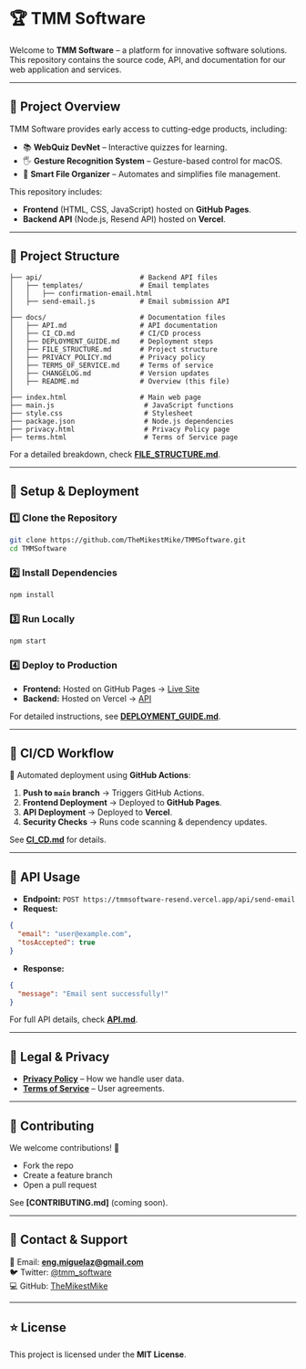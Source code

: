 # 🏆 TMM Software

Welcome to **TMM Software** – a platform for innovative software solutions. This repository contains the source code, API, and documentation for our web application and services.

---

## 🚀 Project Overview
TMM Software provides early access to cutting-edge products, including:
- 📚 **WebQuiz DevNet** – Interactive quizzes for learning.
- 🖐️ **Gesture Recognition System** – Gesture-based control for macOS.
- 📂 **Smart File Organizer** – Automates and simplifies file management.

This repository includes:
- **Frontend** (HTML, CSS, JavaScript) hosted on **GitHub Pages**.
- **Backend API** (Node.js, Resend API) hosted on **Vercel**.

---

## 📂 Project Structure
```
├── api/                        # Backend API files
│   ├── templates/              # Email templates
│   │   ├── confirmation-email.html
│   ├── send-email.js           # Email submission API
│
├── docs/                       # Documentation files
│   ├── API.md                  # API documentation
│   ├── CI_CD.md                # CI/CD process
│   ├── DEPLOYMENT_GUIDE.md     # Deployment steps
│   ├── FILE_STRUCTURE.md       # Project structure
│   ├── PRIVACY_POLICY.md       # Privacy policy
│   ├── TERMS_OF_SERVICE.md     # Terms of service
│   ├── CHANGELOG.md            # Version updates
│   ├── README.md               # Overview (this file)
│
├── index.html                  # Main web page
├── main.js                      # JavaScript functions
├── style.css                    # Stylesheet
├── package.json                 # Node.js dependencies
├── privacy.html                 # Privacy Policy page
├── terms.html                   # Terms of Service page
```

For a detailed breakdown, check **[FILE_STRUCTURE.md](docs/FILE_STRUCTURE.md)**.

---

## 🔧 Setup & Deployment
### 1️⃣ **Clone the Repository**
```sh
git clone https://github.com/TheMikestMike/TMMSoftware.git
cd TMMSoftware
```

### 2️⃣ **Install Dependencies**
```sh
npm install
```

### 3️⃣ **Run Locally**
```sh
npm start
```

### 4️⃣ **Deploy to Production**
- **Frontend:** Hosted on GitHub Pages → [Live Site](https://tmmsoftware.github.io/)
- **Backend:** Hosted on Vercel → [API](https://tmmsoftware-resend.vercel.app/)

For detailed instructions, see **[DEPLOYMENT_GUIDE.md](docs/DEPLOYMENT_GUIDE.md)**.

---

## 🔄 CI/CD Workflow
🚀 Automated deployment using **GitHub Actions**:
1. **Push to `main` branch** → Triggers GitHub Actions.
2. **Frontend Deployment** → Deployed to **GitHub Pages**.
3. **API Deployment** → Deployed to **Vercel**.
4. **Security Checks** → Runs code scanning & dependency updates.

See **[CI_CD.md](docs/CI_CD.md)** for details.

---

## 📡 API Usage
- **Endpoint:** `POST https://tmmsoftware-resend.vercel.app/api/send-email`
- **Request:**
```json
{
  "email": "user@example.com",
  "tosAccepted": true
}
```
- **Response:**
```json
{
  "message": "Email sent successfully!"
}
```
For full API details, check **[API.md](docs/API.md)**.

---

## 📜 Legal & Privacy
- **[Privacy Policy](docs/PRIVACY.md)** – How we handle user data.
- **[Terms of Service](docs/TERMS.md)** – User agreements.

---

## 📌 Contributing
We welcome contributions! 🚀
- Fork the repo
- Create a feature branch
- Open a pull request

See **[CONTRIBUTING.md]** (coming soon).

---

## 📢 Contact & Support
📧 Email: **eng.miguelaz@gmail.com**  
🐦 Twitter: [@tmm_software](https://x.com/tmm_software)  
💻 GitHub: [TheMikestMike](https://github.com/TheMikestMike)

---

## ⭐ License
This project is licensed under the **MIT License**.

